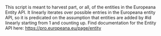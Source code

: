 This script is meant to harvest part, or all, of the entities in the Europeana Entity API. 
It linearly iterates over possible entries in the Europeana entity API, so it is predicated on the assumption that entities are added by #id linearly starting from 1 and counting up.
Find documentation for the Entity API here: https://pro.europeana.eu/page/entity

